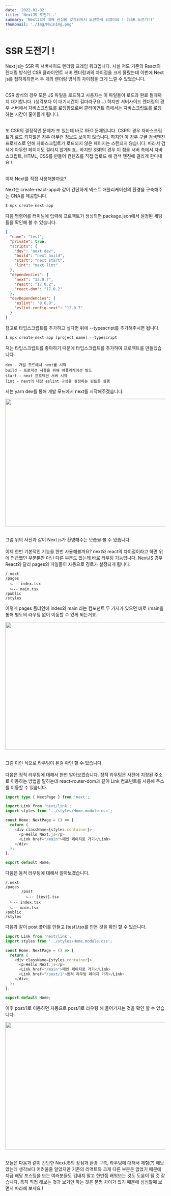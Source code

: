 ```yaml
---
date: '2022-01-02'
title: 'NextJS 도전기..'
summary: 'NextJS에 대해 관심을 갖게되어서 도전하게 되었어요 ! (SSR 도전기!)'
thumbnail: './Img/MainImg.png'
---
```


# SSR 도전기 !

Next js는 SSR 즉 서버사이드 렌더링 프레임 워크입니다. 사실 저도 기존의 React의 렌더링 방식인 CSR 클라이언트 서버 렌더링과의 차이점을 크게 몰랐는데
이번에 Next js를 접하게되면서 두 개의 렌더링 방식의 차이점을 크게 느낄 수 있었습니다. <br/><br/>

CSR 방식의 경우 모든 JS 파일을 로드하고 사용자는 이 파일들이 로드과 완료 될때까지 대기합니다. (생각보다 이 대기시간이 길더라구요...) 하지만 서버사이드 렌더링의 경우
서버에서 자바스크립트를 로딩함으로써 클라이언트 측에서는 자바스크립트를 로딩하는 시간이 줄어들게 됩니다.<br/><br/>

또 CSR의 결정적인 문제가 또 있는데 바로 SEO 문제입니다. CSR의 경우 자바스크립트가 로드 되지않은 경우 아무런 정보도 보이지 않습니다. 하지만 이 경우 구글 검색엔진 프로세스로 인해 자바스크립트가 로드되지 않은 페이지는 스캔되지 않습니다. 따라서 검색에 아무런 페이지도 걸리지 않게되죠.. 하지만 SSR의 경우 이 점을 서버 측에서 자바스크립트, HTML, CSS를 만들어 컨텐츠를 직접 업로드 해 검색 엔진에 걸리게 한다네요 !<br/><br/>

이제 Next를 직접 사용해볼까요?

Next는 create-react-app과 같이 간단하게 넥스트 애플리케이션의 환경을 구축해주는 CNA를 제공합니다.

```typescript
$ npx create-next-app
```

다음 명령어를 터미널에 입력해 프로젝트가 생성되면 package.json에서 설정된 세팅들을 확인해 볼 수 있습니다.

```json
{
  "name": "test",
  "private": true,
  "scripts": {
    "dev": "next dev",
    "build": "next build",
    "start": "next start",
    "lint": "next lint"
  },
  "dependencies": {
    "next": "12.0.7",
    "react": "17.0.2",
    "react-dom": "17.0.2"
  },
  "devDependencies": {
    "eslint": "8.6.0",
    "eslint-config-next": "12.0.7"
  }
}
```

참고로 타입스크립트를 추가하고 싶다면 뒤에 --typescript를 추가해주시면 됩니다.

```typescript
$ npx create-next-app [project name] --typescript
```

저는 타입스크립트를 좋아하기 때문에 타입스크립트를 추가하여 프로젝트를 만들겠습니다.

```
dev - 개발 모드에서 next를 시작
build - 프로덕션 사용을 위해 애플리케이션 빌드
start - next 프로덕션 서버 시작
lint - next의 내장 eslint 구성을 설정하는 린트를 실행
```

저는 yarn dev를 통해 개발 모드에서 next를 시작해주겠습니다.

<img src="./Img/NextJS_Start.png" width="600" height="400"/><br/><br/>

그럼 위의 사진과 같이 Next js가 환영해주는 모습을 볼 수 있습니다.<br/><br/>
이제 한번 기본적인 기능을 한번 사용해볼까요? next와 react의 차이점이라고 하면 위에 언급했던 부분뿐만 아닌 다른 부분도 있는데
바로 라우팅 기능입니다. NextJS 경우 React와 달리 pages의 파일들이 자동으로 경로가 설정되게 됩니다.

```
/.next
/pages
  ㄴ-- index.tsx
  ㄴ-- main.tsx
/public
/styles
```

이렇게 pages 폴더안에 index와 main 라는 컴포넌트 두 가지가 있으면 바로 /main을 통해 별도의 라우팅 없이 이동할 수 있게 되는거죠.

<img src="./Img/NextJS_Main.png" width="600" height="400"/><br/><br/>

그럼 이런 식으로 라우팅이 된걸 확인 할 수 있습니다.<br/> <br/>
다음은 정적 라우팅에 대해서 한번 알아보겠습니다. 정적 라우팅은 사전에 지정된 주소로 이동하는 방법을 말하는데
react-router-dom과 같이 Link 컴포넌트를 사용해 주소를 이동할 수 있습니다.

```typescript
import type { NextPage } from 'next';

import Link from 'next/link';
import styles from '../styles/Home.module.css';

const Home: NextPage = () => {
  return (
    <div className={styles.container}>
      <p>Hello Next.js</p>
      <Link href="/main">메인 페이지로 가기</Link>
    </div>
  );
};

export default Home;
```

다음은 동적 라우팅에 대해서 알아보겠습니다.

```
/.next
/pages
       /post
         ㄴ-- [test].tsx
  ㄴ-- index.tsx
  ㄴ-- main.tsx
/public
/styles
```

다음과 같이 post 폴더를 만들고 [test].tsx를 만든 것을 확인 할 수 있습니다.

```typescript
import Link from 'next/link';
import styles from '../styles/Home.module.css';

const Home: NextPage = () => {
  return (
    <div className={styles.container}>
      <p>Hello Next.js</p>
      <Link href="/main">메인 페이지로 가기</Link>
      <Link href="/post/1">동적 라우팅 페이지 가기</Link>
    </div>
  );
};

export default Home;
```

이후 post/1로 이동하면 자동으로 post/1로 라우팅 해 들어가지는 것을 확인 할 수 있습니다.

<img src="./Img/NextJS_Post.png" width="600" height="400"/><br/><br/>

오늘은 다음과 같이 간단한 NextJS의 장점과 환경 구축, 라우팅에 대해서 체험(?) 해보았는데 생각보다 어려울줄 알았지만 기존의 리액트와 크게 다른 부분은 없었기 때문에 지금 해당 포스팅을 보는 여러분들도 겁내지 말고 한번쯤 배워보는 것도 도움이 될 것 같습니다. 특히 직접 해보는 것과 보기만 하는 것은 분명 차이가 있기 때문에 심심할때 보면서 따라해 보세요 !

